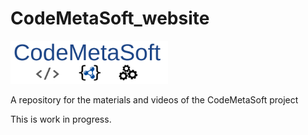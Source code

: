# CodeMetaSoft_website 

<img src="img/image.png" width="50%"/>

A repository for the materials and videos of the CodeMetaSoft project

This is work in progress.
